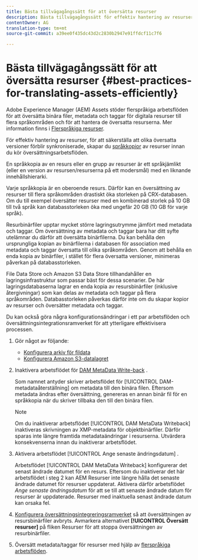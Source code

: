 ```yaml
---
title: Bästa tillvägagångssätt för att översätta resurser
description: Bästa tillvägagångssätt för effektiv hantering av resurser för att synkronisera olika översatta versioner och effektivisera översättningsarbetsflöden.
contentOwner: AG
translation-type: tm+mt
source-git-commit: a39ee0f435dc43d2c2830b2947e91ffdcf11c7f6

---
```



# Bästa tillvägagångssätt för att översätta resurser {#best-practices-for-translating-assets-efficiently}

Adobe Experience Manager (AEM) Assets stöder flerspråkiga arbetsflöden för att översätta binära filer, metadata och taggar för digitala resurser till flera språkområden och för att hantera de översatta resurserna. Mer information finns i [Flerspråkiga resurser](multilingual-assets.md).

För effektiv hantering av resurser, för att säkerställa att olika översatta versioner förblir synkroniserade, skapar du [språkkopior](preparing-assets-for-translation.md) av resurser innan du kör översättningsarbetsflöden.

En språkkopia av en resurs eller en grupp av resurser är ett språkjämlikt (eller en version av resursen/resurserna på ett modersmål) med en liknande innehållshierarki.

Varje språkkopia är en oberoende resurs. Därför kan en översättning av resurser till flera språkområden drastiskt öka storleken på CRX-databasen. Om du till exempel översätter resurser med en kombinerad storlek på 10 GB till två språk kan databasstorleken öka med ungefär 20 GB (10 GB för varje språk).

Resurbinärfiler upptar mycket större lagringsutrymme jämfört med metadata och taggar. Om översättning av metadata och taggar bara har ditt syfte utelämnar du därför att översätta binärfilerna. Du kan behålla den ursprungliga kopian av binärfilerna i databasen för association med metadata och taggar översatta till olika språkområden. Genom att behålla en enda kopia av binärfiler, i stället för flera översatta versioner, minimeras påverkan på databasstorleken.

File Data Store och Amazon S3 Data Store tillhandahåller en lagringsinfrastruktur som passar bäst för dessa scenarier. De här lagringsdatabaserna lagrar en enda kopia av resursbinärfiler (inklusive återgivningar) som kan delas av metadata och taggar på flera språkområden. Databasstorleken påverkas därför inte om du skapar kopior av resurser och översätter metadata och taggar.

Du kan också göra några konfigurationsändringar i ett par arbetsflöden och översättningsintegrationsramverket för att ytterligare effektivisera processen.

1. Gör något av följande:

   * [Konfigurera arkiv för fildata](/help/sites-deploying/data-store-config.md)
   * [Konfigurera Amazon S3-datalagret](/help/sites-deploying/data-store-config.md)

1. Inaktivera arbetsflödet för [DAM MetaData Write-back](/help/sites-administering/workflow-offloader.md#disable-offloading) .

   Som namnet antyder skriver arbetsflödet för [!UICONTROL DAM-metadataåterställning] om metadata till den binära filen. Eftersom metadata ändras efter översättning, genereras en annan binär fil för en språkkopia när du skriver tillbaka den till den binära filen.

   >[!NOTE]
   >
   >Om du inaktiverar arbetsflödet [!UICONTROL DAM MetaData Writeback] inaktiveras skrivningen av XMP-metadata för objektbinärfiler. Därför sparas inte längre framtida metadataändringar i resurserna. Utvärdera konsekvenserna innan du inaktiverar arbetsflödet.

1. Aktivera arbetsflödet [!UICONTROL Ange senaste ändringsdatum] .

   Arbetsflödet [!UICONTROL DAM MetaData Writeback] konfigurerar det senast ändrade datumet för en resurs. Eftersom du inaktiverar det här arbetsflödet i steg 2 kan AEM Resurser inte längre hålla det senaste ändrade datumet för resurser uppdaterat. Aktivera därför arbetsflödet *Ange senaste ändringsdatum* för att se till att senaste ändrade datum för resurser är uppdaterade. Resurser med inaktuella senast ändrade datum kan orsaka fel.

1. [Konfigurera översättningsintegreringsramverket](/help/sites-administering/tc-tic.md) så att översättningen av resursbinärfiler avbryts. Avmarkera alternativet **[!UICONTROL Översätt resurser]** på fliken Resurser för att stoppa översättningen av resurbinärfiler.
1. Översätt metadata/taggar för resurser med hjälp av [flerspråkiga arbetsflöden](multilingual-assets.md).
